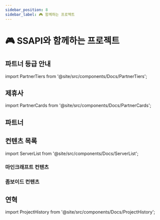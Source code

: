 ```yaml
---
sidebar_position: 8
sidebar_label: 🎮 함께하는 프로젝트
---
```


# 🎮 SSAPI와 함께하는 프로젝트

## 파트너 등급 안내

import PartnerTiers from '@site/src/components/Docs/PartnerTiers';

<PartnerTiers />

## 제휴사

import PartnerCards from '@site/src/components/Docs/PartnerCards';

<PartnerCards type="affiliate" />

## 파트너

<PartnerCards type="partner" />

## 컨텐츠 목록

import ServerList from '@site/src/components/Docs/ServerList';

### 마인크래프트 컨텐츠

<ServerList type="minecraft" />

### 좀보이드 컨텐츠

<ServerList type="zomboid" />

## 연혁

import ProjectHistory from '@site/src/components/Docs/ProjectHistory';

<ProjectHistory />
